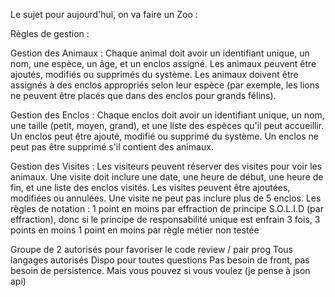 Le sujet pour aujourd'hui, on va faire un Zoo : 

Règles de gestion :

Gestion des Animaux :
Chaque animal doit avoir un identifiant unique, un nom, une espèce, un âge, et un enclos assigné.
Les animaux peuvent être ajoutés, modifiés ou supprimés du système.
Les animaux doivent être assignés à des enclos appropriés selon leur espèce (par exemple, les lions ne peuvent être placés que dans des enclos pour grands félins).

Gestion des Enclos :
Chaque enclos doit avoir un identifiant unique, un nom, une taille (petit, moyen, grand), et une liste des espèces qu'il peut accueillir.
Un enclos peut être ajouté, modifié ou supprimé du système.
Un enclos ne peut pas être supprimé s'il contient des animaux.

Gestion des Visites :
Les visiteurs peuvent réserver des visites pour voir les animaux.
Une visite doit inclure une date, une heure de début, une heure de fin, et une liste des enclos visités.
Les visites peuvent être ajoutées, modifiées ou annulées.
Une visite ne peut pas inclure plus de 5 enclos.
Les règles de notation : 
1 point en moins par effraction de principe S.O.L.I.D (par effraction), donc si le principe de responsabilité unique est enfrain 3 fois, 3 points en moins
1 point en moins par règle métier non testée
 
Groupe de 2 autorisés pour favoriser le code review / pair prog
Tous langages autorisés 
Dispo pour toutes questions
Pas besoin de front, pas besoin de persistence. Mais vous pouvez si vous voulez (je pense à json api) 